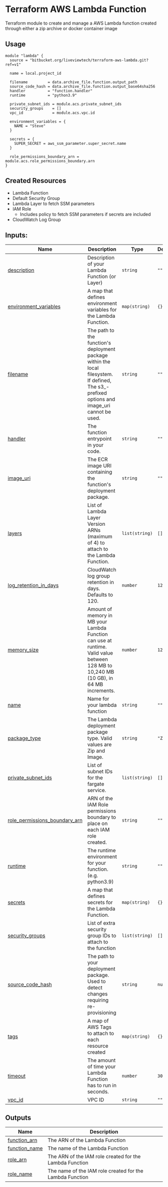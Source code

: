 # Terraform AWS Lambda Function


Terraform module to create and manage a AWS Lambda function created through either a zip archive or docker container image

## Usage
```hcl
module "lambda" {
  source = "bitbucket.org/liveviewtech/terraform-aws-lambda.git?ref=v1"

  name = local.project_id

  filename         = data.archive_file.function.output_path
  source_code_hash = data.archive_file.function.output_base64sha256
  handler          = "function.handler"
  runtime          = "python3.9"

  private_subnet_ids = module.acs.private_subnet_ids
  security_groups    = []
  vpc_id             = module.acs.vpc.id

  environment_variables = {
    NAME = "Steve"
  }

  secrets = {
    SUPER_SECRET = aws_ssm_parameter.super_secret.name
  }

  role_permissions_boundary_arn = module.acs.role_permissions_boundary.arn
}
```
## Created Resources
- Lambda Function
- Default Security Group
- Lambda Layer to fetch SSM parameters
- IAM Role
  - Includes policy to fetch SSM parameters if secrets are included
- CloudWatch Log Group

## Inputs:
| Name | Description | Type | Default | Required |
|------|-------------|------|---------|:--------:|
| <a name="input_description"></a> [description](#input\_description) | Description of your Lambda Function (or Layer) | `string` | `""` | no |
| <a name="input_environment_variables"></a> [environment\_variables](#input\_environment\_variables) | A map that defines environment variables for the Lambda Function. | `map(string)` | `{}` | no |
| <a name="input_filename"></a> [filename](#input\_filename) | The path to the function's deployment package within the local filesystem. If defined, The s3\_-prefixed options and image\_uri cannot be used. | `string` | `""` | no |
| <a name="input_handler"></a> [handler](#input\_handler) | The function entrypoint in your code. | `string` | `""` | no |
| <a name="input_image_uri"></a> [image\_uri](#input\_image\_uri) | The ECR image URI containing the function's deployment package. | `string` | `""` | no |
| <a name="input_layers"></a> [layers](#input\_layers) | List of Lambda Layer Version ARNs (maximum of 4) to attach to the Lambda Function. | `list(string)` | `[]` | no |
| <a name="input_log_retention_in_days"></a> [log\_retention\_in\_days](#input\_log\_retention\_in\_days) | CloudWatch log group retention in days. Defaults to 120. | `number` | `120` | no |
| <a name="input_memory_size"></a> [memory\_size](#input\_memory\_size) | Amount of memory in MB your Lambda Function can use at runtime. Valid value between 128 MB to 10,240 MB (10 GB), in 64 MB increments. | `number` | `128` | no |
| <a name="input_name"></a> [name](#input\_name) | Name for your lambda function | `string` | `""` | no |
| <a name="input_package_type"></a> [package\_type](#input\_package\_type) | The Lambda deployment package type. Valid values are Zip and Image. | `string` | `"Zip"` | no |
| <a name="input_private_subnet_ids"></a> [private\_subnet\_ids](#input\_private\_subnet\_ids) | List of subnet IDs for the fargate service. | `list(string)` | `[]` | no |
| <a name="input_role_permissions_boundary_arn"></a> [role\_permissions\_boundary\_arn](#input\_role\_permissions\_boundary\_arn) | ARN of the IAM Role permissions boundary to place on each IAM role created. | `string` | `""` | no |
| <a name="input_runtime"></a> [runtime](#input\_runtime) | The runtime environment for your function. (e.g. python3.9) | `string` | `""` | no |
| <a name="input_secrets"></a> [secrets](#input\_secrets) | A map that defines secrets for the Lambda Function. | `map(string)` | `{}` | no |
| <a name="input_security_groups"></a> [security\_groups](#input\_security\_groups) | List of extra security group IDs to attach to the function | `list(string)` | `[]` | no |
| <a name="input_source_code_hash"></a> [source\_code\_hash](#input\_source\_code\_hash) | The path to your deployment package. Used to detect changes requiring re-provisioning | `string` | `null` | no |
| <a name="input_tags"></a> [tags](#input\_tags) | A map of AWS Tags to attach to each resource created | `map(string)` | `{}` | no |
| <a name="input_timeout"></a> [timeout](#input\_timeout) | The amount of time your Lambda Function has to run in seconds. | `number` | `30` | no |
| <a name="input_vpc_id"></a> [vpc\_id](#input\_vpc\_id) | VPC ID | `string` | `""` | no |

## Outputs
| Name | Description |
|------|-------------|
| <a name="output_function_arn"></a> [function\_arn](#output\_function\_arn) | The ARN of the Lambda Function |
| <a name="output_function_name"></a> [function\_name](#output\_function\_name) | The name of the Lambda Function |
| <a name="output_role_arn"></a> [role\_arn](#output\_role\_arn) | The ARN of the IAM role created for the Lambda Function |
| <a name="output_role_name"></a> [role\_name](#output\_role\_name) | The name of the IAM role created for the Lambda Function |


